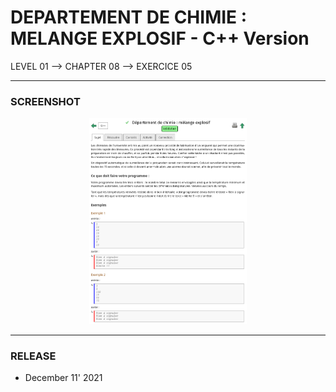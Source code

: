 # DEPARTEMENT DE CHIMIE : MELANGE EXPLOSIF - C++ Version
LEVEL 01 --> CHAPTER 08 --> EXERCICE 05

---
### **SCREENSHOT**

<div align="center">
    <img
        src="https://github.com/Ayckinn/CPP/blob/main/FRANCE_IOI/LEVEL_01/Chapter_08/05_departement_chimie/todo.png"
        alt="DEMO"
        style="width:50%">
</div>

---
### **RELEASE**

- December 11' 2021